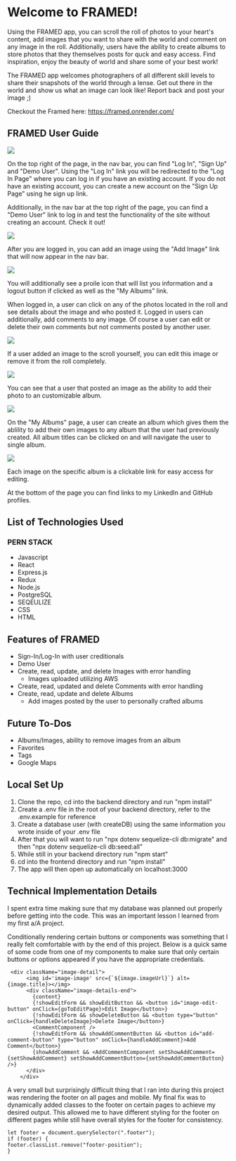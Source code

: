 # Welcome to FRAMED!

Using the FRAMED app, you can scroll the roll of photos to your heart's content, add images that you want to share with the world and comment on any image in the roll. Additionally, users have the ability to create albums to store photos that they themselves posts for quck and easy access. Find inspiration, enjoy the beauty of world and share some of your best work!

The FRAMED app welcomes photographers of all different skill levels to share their snapshots of the world through a lense. Get out there in the world and show us what an image can look like! Report back and post your image ;)

Checkout the Framed here: https://framed.onrender.com/

## FRAMED User Guide

![](README-images/splash.png)

On the top right of the page, in the nav bar, you can find "Log In", "Sign Up" and "Demo User". Using the "Log In" link you will be redirected to the "Log In Page" where you can log in if you have an existing account. If you do not have an existing account, you can create a new account on the "Sign Up Page" using he sign up link.

Additionally, in the nav bar at the top right of the page, you can find a "Demo User" link to log in and test the functionality of the site without creating an account. Check it out!

![](README-images/add-image.png)

After you are logged in, you can add an image using the "Add Image" link that will now appear in the nav bar.

![](README-images/add-image-form.png)

 You will additionally see a proile icon that will list you information and a logout button if clicked as well as the "My Albums" link.

When logged in, a user can click on any of the photos located in the roll and see details about the image and who posted it. Logged in users can additionally, add comments to any image. Of course a user can edit or delete their own comments but not comments posted by another user.

![](README-images/image-details-not-owner.png)

If a user added an image to the scroll yourself, you can edit this image or remove it from the roll completely.

![](README-images/image-details-options.png)

You can see that a user that posted an image as the ability to add their photo to an customizable album.

![](README-images/my-albums.png)

On the "My Albums" page, a user can create an album which gives them the ablility to add their own images to any album that the user had previously created. All album titles can be clicked on and will navigate the user to single album.

![](README-images/single-album.png)

Each image on the specific album is a clickable link for easy access for editing.

At the bottom of the page you can find links to my LinkedIn and GitHub profiles.

## List of Technologies Used

### PERN STACK

- Javascript
- React
- Express.js
- Redux
- Node.js
- PostgreSQL
- SEQEULIZE
- CSS
- HTML

## Features of FRAMED

- Sign-In/Log-In with user creditionals
- Demo User
- Create, read, update, and delete Images with error handling
  - Images uploaded utilizing AWS
- Create, read, updated and delete Comments with error handling
- Create, read, update and delete Albums
  - Add images posted by the user to personally crafted albums



## Future To-Dos

- Albums/Images, ability to remove images from an album
- Favorites
- Tags
- Google Maps

## Local Set Up

1) Clone the repo, cd into the backend directory and run "npm install"
2) Create a .env file in the root of your backend directory, refer to the .env.example for reference
3) Create a database user (with createDB) using the same information you wrote inside of your .env file
4) After that you will want to run "npx dotenv sequelize-cli db:migrate" and then "npx dotenv sequelize-cli db:seed:all" 
5) While still in your backend directory run "npm start"
6) cd into the frontend directory and run "npm install"
7) The app will then open up automatically on localhost:3000

## Technical Implementation Details

I spent extra time making sure that my database was planned out properly before getting into the code. This was an important lesson I learned from my first a/A project.

Conditionally rendering certain buttons or components was something that I really felt comfortable with by the end of this project. Below is a quick same of some code from one of my components to make sure that only certain buttons or options appeared if you have the appropriate credentials.

```
 <div className="image-detail">
      <img id='image-image' src={`${image.imageUrl}`} alt={image.title}></img>
      <div className="image-details-end">
        {content}
        {!showEditForm && showEditButton && <button id="image-edit-button" onClick={goToEditPage}>Edit Image</button>}
        {!showEditForm && showDeleteButton && <button type="button" onClick={handleDeleteImage}>Delete Image</button>}
        <CommentComponent />
        {!showEditForm && showAddCommentButton && <button id="add-comment-button" type="button" onClick={handleAddComment}>Add Comment</button>}
        {showAddComment && <AddCommentComponent setShowAddComment={setShowAddComment} setShowAddCommentButton={setShowAddCommentButton} />}
      </div>
    </div>
```

A very small but surprisingly difficult thing that I ran into during this project was rendering the footer on all pages and mobile. My final fix was to dynamically added classes to the footer on certain pages to achieve my desired output. This allowed me to have different styling for the footer on different pages while still have overall styles for the footer for consistency.

```
let footer = document.querySelector(".footer");
if (footer) {
footer.classList.remove("footer-position");
}
```
